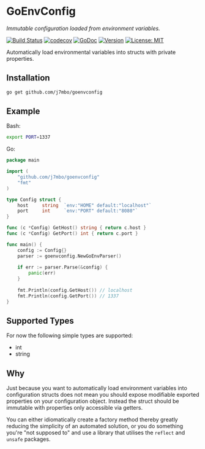 # GoEnvConfig
*Immutable configuration loaded from environment variables.*

[![Build Status](https://travis-ci.com/J7mbo/GoEnvConfig.svg?branch=master)](https://travis-ci.com/J7mbo/GoEnvConfig)
[![codecov](https://img.shields.io/codecov/c/github/j7mbo/GoEnvConfig.svg?branch=master)](https://codecov.io/gh/J7mbo/GoEnvConfig)
[![GoDoc](https://godoc.org/github.com/J7mbo/GoEnvConfig?status.svg)](https://godoc.org/github.com/J7mbo/GoEnvConfig)
[![Version](https://img.shields.io/github/tag/j7mbo/GoEnvConfig.svg?label=version)](github.com/j7mbo/GoEnvConfig)
[![License: MIT](https://img.shields.io/badge/License-MIT-green.svg)](LICENSE.md)

Automatically load environmental variables into structs with private properties.

## Installation

```bash
go get github.com/j7mbo/goenvconfig
```

## Example

Bash:
```bash
export PORT=1337 
```

Go:
```go
package main

import (
    "github.com/j7mbo/goenvconfig"
    "fmt"
)

type Config struct {
    host     string  `env:"HOME" default:"localhost"`
    port     int     `env:"PORT" default:"8080"`
}

func (c *Config) GetHost() string { return c.host }
func (c *Config) GetPort() int { return c.port }

func main() {
    config := Config{}
    parser := goenvconfig.NewGoEnvParser()
    
    if err := parser.Parse(&config) {
    	panic(err)
    }
    
    fmt.Println(config.GetHost()) // localhost
    fmt.Println(config.GetPort()) // 1337
}
```

## Supported Types

For now the following simple types are supported:

- int
- string

## Why

Just because you want to automatically load environment variables into configuration structs does not mean you should
expose modifiable exported properties on your configuration object. Instead the struct should be immutable with
properties only accessible via getters.

You can either idiomatically create a factory method thereby greatly reducing the simplicity of an automated solution, 
or you do something you're "not supposed to" and use a library that utilises the `reflect` and `unsafe` packages.
